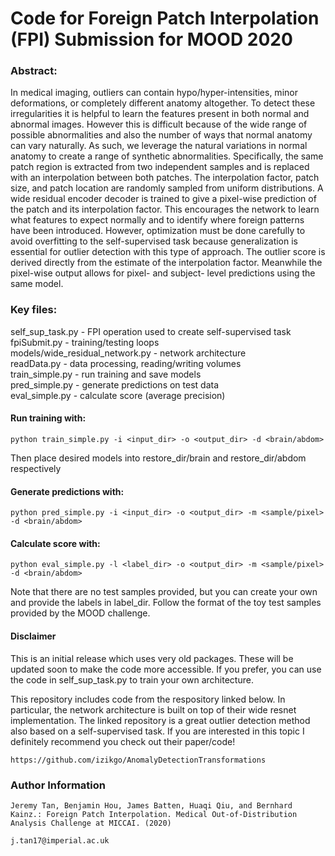 # Code for Foreign Patch Interpolation (FPI) Submission for MOOD 2020

### Abstract:
In medical imaging, outliers can contain hypo/hyper-intensities, minor deformations, or completely different anatomy altogether. To detect these irregularities it is helpful to learn the features present in both normal and abnormal images. However this is difficult because of the wide range of possible abnormalities and also the number of ways that normal anatomy can vary naturally. As such, we leverage the natural variations in normal anatomy to create a range of synthetic abnormalities. Specifically, the same patch region is extracted from two independent samples and is replaced with an interpolation between both patches. The interpolation factor, patch size, and patch location are randomly sampled from uniform distributions. A wide residual encoder decoder is trained to give a pixel-wise prediction of the patch and its interpolation factor. This encourages the network to learn what features to expect normally and to identify where foreign patterns have been introduced. However, optimization must be done carefully to avoid overfitting to the self-supervised task because generalization is essential for outlier detection with this type of approach. The outlier score is derived directly from the estimate of the interpolation factor. Meanwhile the pixel-wise output allows for pixel- and subject- level predictions using the same model.

### Key files:  
self_sup_task.py - FPI operation used to create self-supervised task  
fpiSubmit.py - training/testing loops  
models/wide_residual_network.py - network architecture  
readData.py - data processing, reading/writing volumes  
train_simple.py - run training and save models  
pred_simple.py - generate predictions on test data  
eval_simple.py - calculate score (average precision)  


#### Run training with:
```
python train_simple.py -i <input_dir> -o <output_dir> -d <brain/abdom>
```
Then place desired models into restore_dir/brain and restore_dir/abdom respectively


#### Generate predictions with:
```
python pred_simple.py -i <input_dir> -o <output_dir> -m <sample/pixel> -d <brain/abdom>
```

#### Calculate score with:
```
python eval_simple.py -l <label_dir> -o <output_dir> -m <sample/pixel> -d <brain/abdom>
```
Note that there are no test samples provided, but you can create your own and provide the labels in label_dir. Follow the format of the toy test samples provided by the MOOD challenge.


#### Disclaimer
This is an initial release which uses very old packages. These will be updated soon to make the code more accessible. If you prefer, you can use the code in self_sup_task.py to train your own architecture.    

This repository includes code from the respository linked below. In particular, the network architecture is built on top of their wide resnet implementation. The linked repository is a great outlier detection method also based on a self-supervised task. If you are interested in this topic I definitely recommend you check out their paper/code!
```
https://github.com/izikgo/AnomalyDetectionTransformations
```

### Author Information
```
Jeremy Tan, Benjamin Hou, James Batten, Huaqi Qiu, and Bernhard Kainz.: Foreign Patch Interpolation. Medical Out-of-Distribution Analysis Challenge at MICCAI. (2020)

j.tan17@imperial.ac.uk
```


